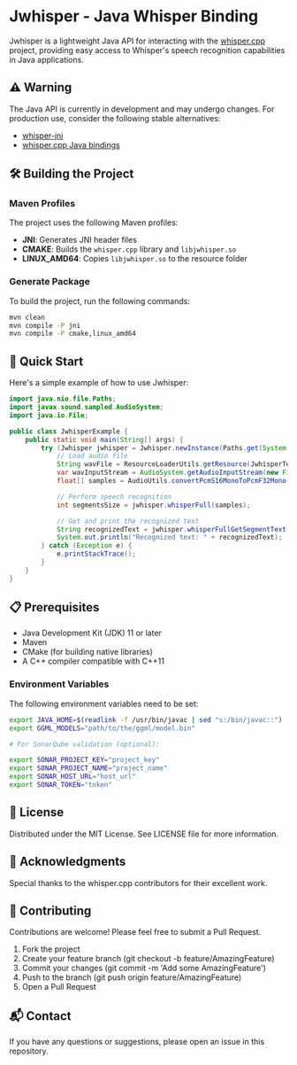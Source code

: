 # Jwhisper - Java Whisper Binding

Jwhisper is a lightweight Java API for interacting with the [whisper.cpp](https://github.com/ggerganov/whisper.cpp) project, providing easy access to Whisper's speech recognition capabilities in Java applications.

## ⚠️ Warning

The Java API is currently in development and may undergo changes. For production use, consider the following stable alternatives:

- [whisper-jni](https://github.com/GiviMAD/whisper-jni)
- [whisper.cpp Java bindings](https://github.com/ggerganov/whisper.cpp/blob/master/bindings/java/README.md)

## 🛠️ Building the Project

### Maven Profiles

The project uses the following Maven profiles:

- **JNI**: Generates JNI header files
- **CMAKE**: Builds the `whisper.cpp` library and `libjwhisper.so`
- **LINUX_AMD64**: Copies `libjwhisper.so` to the resource folder

### Generate Package

To build the project, run the following commands:

```bash
mvn clean
mvn compile -P jni
mvn compile -P cmake,linux_amd64
```

## 🚀 Quick Start

Here's a simple example of how to use Jwhisper:

```java
import java.nio.file.Paths;
import javax.sound.sampled.AudioSystem;
import java.io.File;

public class JwhisperExample {
    public static void main(String[] args) {
        try (Jwhisper jwhisper = Jwhisper.newInstance(Paths.get(System.getenv("GGML_MODELS"), "ggml-tiny.bin"))) {
            // Load audio file
            String wavFile = ResourceLoaderUtils.getResource(JwhisperTest.class, "samples/jfk.wav");
            var wavInputStream = AudioSystem.getAudioInputStream(new File(wavFile));
            float[] samples = AudioUtils.convertPcmS16MonoToPcmF32Mono(wavInputStream);

            // Perform speech recognition
            int segmentsSize = jwhisper.whisperFull(samples);

            // Get and print the recognized text
            String recognizedText = jwhisper.whisperFullGetSegmentText(0).trim();
            System.out.println("Recognized text: " + recognizedText);
        } catch (Exception e) {
            e.printStackTrace();
        }
    }
}
```

## 📋 Prerequisites

* Java Development Kit (JDK) 11 or later
* Maven
* CMake (for building native libraries)
* A C++ compiler compatible with C++11

### Environment Variables

The following environment variables need to be set:

```bash
export JAVA_HOME=$(readlink -f /usr/bin/javac | sed "s:/bin/javac::")
export GGML_MODELS="path/to/the/ggml/model.bin"

# For SonarQube validation (optional):

export SONAR_PROJECT_KEY="project_key"
export SONAR_PROJECT_NAME="project_name"
export SONAR_HOST_URL="host_url"
export SONAR_TOKEN="token"
```

## 📄 License

Distributed under the MIT License. See LICENSE file for more information.

## 🙏 Acknowledgments

Special thanks to the whisper.cpp contributors for their excellent work.

## 🤝 Contributing

Contributions are welcome! Please feel free to submit a Pull Request.

1. Fork the project
2. Create your feature branch (git checkout -b feature/AmazingFeature)
3. Commit your changes (git commit -m 'Add some AmazingFeature')
4. Push to the branch (git push origin feature/AmazingFeature)
5. Open a Pull Request

## 📬 Contact

If you have any questions or suggestions, please open an issue in this repository.

